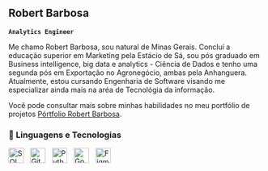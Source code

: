 ## Robert Barbosa

**`Analytics Engineer`**

Me chamo Robert Barbosa, sou natural de Minas Gerais. 
Concluí a educação superior em Marketing pela Estácio de Sá, sou pós graduado em Business intelligence, big data e analytics - Ciência de Dados e tenho uma segunda pós em Exportação no Agronegócio, ambas pela Anhanguera. Atualmente, estou cursando Engenharia de Software visando me especializar ainda mais na aréa de Tecnológia da informação.

Você pode consultar mais sobre minhas habilidades no meu portfólio de projetos [Pórtfolio Robert Barbosa](https://sites.google.com/view/portflio-robert-barbosa/capa).

### 🤖 Linguagens e Tecnologias


<img 
  align="left"
  alt="SQL Server"
  title="SQL Server"
  width="30px"
  style="padding-right: 10px;" 
  src="https://cdn.jsdelivr.net/gh/devicons/devicon@latest/icons/microsoftsqlserver/microsoftsqlserver-original-wordmark.svg" />
    

<img 
    align="left" 
    alt="Git" 
    title="Git"
    width="30px" 
    style="padding-right: 10px;" 
    src="https://cdn.jsdelivr.net/gh/devicons/devicon@latest/icons/git/git-original.svg" 
/>
<img 
    align="left" 
    alt="Python" 
    title="Python"
    width="30px" 
    style="padding-right: 10px;" 
    src="https://cdn.jsdelivr.net/gh/devicons/devicon@latest/icons/python/python-original.svg" 
/>

<img 
    align="left" 
    alt="Google Cloud" 
    title="Google Cloud"
    width="30px" 
    style="padding-right: 10px;" 
    src="https://cdn.jsdelivr.net/gh/devicons/devicon@latest/icons/googlecloud/googlecloud-original-wordmark.svg"
/>


<img 
    align="left" 
    alt="Figma" 
    title="Figma"
    width="30px" 
    style="padding-right: 10px;" 
    src="https://cdn.jsdelivr.net/gh/devicons/devicon@latest/icons/figma/figma-original.svg"          
/>
